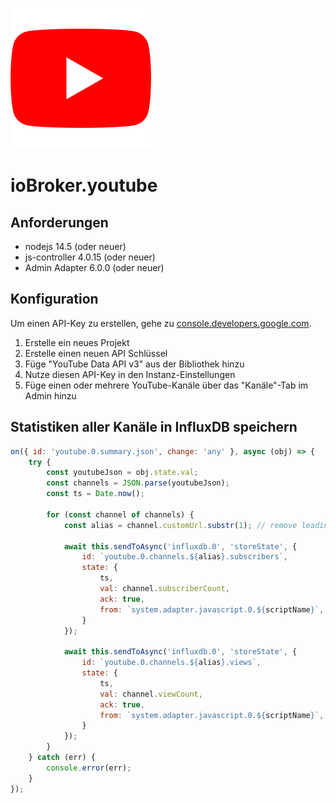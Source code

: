 ![Logo](../../admin/youtube.png)

# ioBroker.youtube

## Anforderungen

- nodejs 14.5 (oder neuer)
- js-controller 4.0.15 (oder neuer)
- Admin Adapter 6.0.0 (oder neuer)

## Konfiguration

Um einen API-Key zu erstellen, gehe zu [console.developers.google.com](https://console.developers.google.com/apis/dashboard).

1. Erstelle ein neues Projekt
2. Erstelle einen neuen API Schlüssel
3. Füge "YouTube Data API v3" aus der Bibliothek hinzu
4. Nutze diesen API-Key in den Instanz-Einstellungen
5. Füge einen oder mehrere YouTube-Kanäle über das "Kanäle"-Tab im Admin hinzu

## Statistiken aller Kanäle in InfluxDB speichern

```javascript
on({ id: 'youtube.0.summary.json', change: 'any' }, async (obj) => {
    try {
        const youtubeJson = obj.state.val;
        const channels = JSON.parse(youtubeJson);
        const ts = Date.now();

        for (const channel of channels) {
            const alias = channel.customUrl.substr(1); // remove leading @

            await this.sendToAsync('influxdb.0', 'storeState', {
                id: `youtube.0.channels.${alias}.subscribers`,
                state: {
                    ts,
                    val: channel.subscriberCount,
                    ack: true,
                    from: `system.adapter.javascript.0.${scriptName}`,
                }
            });

            await this.sendToAsync('influxdb.0', 'storeState', {
                id: `youtube.0.channels.${alias}.views`,
                state: {
                    ts,
                    val: channel.viewCount,
                    ack: true,
                    from: `system.adapter.javascript.0.${scriptName}`,
                }
            });
        }
    } catch (err) {
        console.error(err);
    }
});
```
